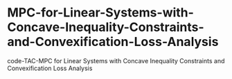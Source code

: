 # MPC-for-Linear-Systems-with-Concave-Inequality-Constraints-and-Convexification-Loss-Analysis
code-TAC-MPC for Linear Systems with Concave Inequality Constraints and Convexification Loss Analysis
